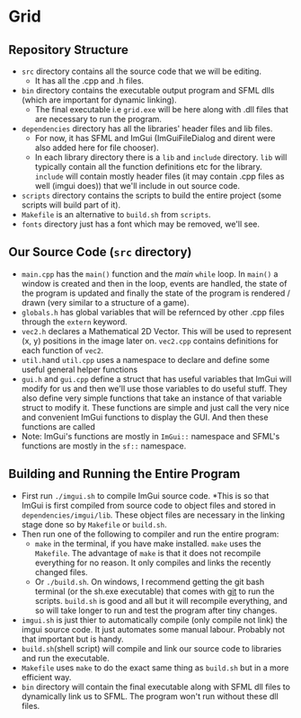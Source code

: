 # Grid

## Repository Structure
- `src` directory contains all the source code that we will be editing.
    * It has all the .cpp and .h files.
- `bin` directory contains the executable output program and SFML dlls (which are important for dynamic linking).
    * The final executable i.e `grid.exe` will be here along with .dll files that are necessary to run the program.
- `dependencies` directory has all the libraries' header files and lib files.
    * For now, it has SFML and ImGui (ImGuiFileDialog and dirent were also added here for file chooser).
    * In each library directory there is a `lib` and `include` directory. `lib` will typically contain all the function definitions etc for the library. `include` will contain mostly header files (it may contain .cpp files as well (imgui does)) that we'll include in out source code.
- `scripts` directory contains the scripts to build the entire project (some scripts will build part of it).
- `Makefile` is an alternative to `build.sh` from `scripts`.
- `fonts` directory just has a font which may be removed, we'll see.

## Our Source Code (`src` directory)
- `main.cpp` has the `main()` function and the *main* `while` loop. In `main()` a window is created and then in the loop, events are handled, the state of the program is updated and finally the state of the program is rendered / drawn (very similar to a structure of a game).
- `globals.h` has global variables that will be refernced by other .cpp files through the `extern` keyword.
- `vec2.h` declares a Mathematical 2D Vector. This will be used to represent (x, y) positions in the image later on. `vec2.cpp` contains definitions for each function of `vec2`.
- `util.h`and `util.cpp` uses a namespace to declare and define some useful general helper functions
- `gui.h` and `gui.cpp` define a struct that has useful variables that ImGui will modify for us and then we'll use those variables to do useful stuff. They also define very simple functions that take an instance of that variable struct to modify it. These functions are simple and just call the very nice and convenient ImGui functions to display the GUI. And then these functions are called
- Note: ImGui's functions are mostly in `ImGui::` namespace and SFML's functions are mostly in the `sf::` namespace.

## Building and Running the Entire Program
- First run `./imgui.sh` to compile ImGui source code.
    *This is so that ImGui is first compiled from source code to object files and stored in `dependencies/imgui/lib`. These object files are necessary in the linking stage done so by `Makefile` or `build.sh`.
- Then run one of the following to compiler and run the entire program:
    * `make` in the terminal, if you have make installed. `make` uses the `Makefile`. The advantage of `make` is that it does not recompile everything for no reason. It only compiles and links the recently changed files.
    * Or `./build.sh`. On windows, I recommend getting the git bash terminal (or the sh.exe executable) that comes with [git](https://git-scm.com/) to run the scripts. `build.sh` is good and all but it will recompile everything, and so will take longer to run and test the program after tiny changes.
- `imgui.sh` is just thier to automatically compile (only compile not link) the imgui source code. It just automates some manual labour. Probably not that important but is handy.
- `build.sh`(shell script) will compile and link our source code to libraries and run the executable.
- `Makefile` uses `make` to do the exact same thing as `build.sh` but in a more efficient way.
- `bin` directory will contain the final executable along with SFML dll files to dynamically link us to SFML. The program won't run without these dll files.